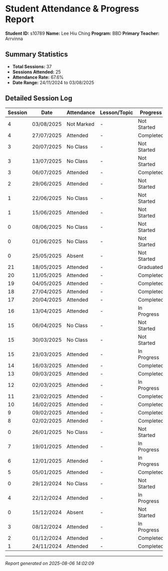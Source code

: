 # Student Attendance & Progress Report

**Student ID:** s10789
**Name:** Lee Hiu Ching
**Program:** BBD
**Primary Teacher:** Arrvinna

## Summary Statistics
- **Total Sessions:** 37
- **Sessions Attended:** 25
- **Attendance Rate:** 67.6%
- **Date Range:** 24/11/2024 to 03/08/2025

## Detailed Session Log

| Session | Date | Attendance | Lesson/Topic | Progress |
|---------|------|------------|--------------|----------|
| 4 | 03/08/2025 | Not Marked | - | Not Started |
| 4 | 27/07/2025 | Attended | - | Completed |
| 3 | 20/07/2025 | No Class | - | Not Started |
| 3 | 13/07/2025 | No Class | - | Not Started |
| 3 | 06/07/2025 | Attended | - | Completed |
| 2 | 29/06/2025 | Attended | - | Not Started |
| 1 | 22/06/2025 | No Class | - | Not Started |
| 1 | 15/06/2025 | Attended | - | Not Started |
| 0 | 08/06/2025 | No Class | - | Not Started |
| 0 | 01/06/2025 | No Class | - | Not Started |
| 0 | 25/05/2025 | Absent | - | Not Started |
| 21 | 18/05/2025 | Attended | - | Graduated |
| 20 | 11/05/2025 | Attended | - | Completed |
| 19 | 04/05/2025 | Attended | - | Completed |
| 18 | 27/04/2025 | Attended | - | Completed |
| 17 | 20/04/2025 | Attended | - | Completed |
| 16 | 13/04/2025 | Attended | - | In Progress |
| 15 | 06/04/2025 | No Class | - | Not Started |
| 15 | 30/03/2025 | No Class | - | Not Started |
| 15 | 23/03/2025 | Attended | - | In Progress |
| 14 | 16/03/2025 | Attended | - | Completed |
| 13 | 09/03/2025 | Attended | - | Completed |
| 12 | 02/03/2025 | Attended | - | In Progress |
| 11 | 23/02/2025 | Attended | - | Completed |
| 10 | 16/02/2025 | Attended | - | Completed |
| 9 | 09/02/2025 | Attended | - | Completed |
| 8 | 02/02/2025 | Attended | - | Completed |
| 0 | 26/01/2025 | No Class | - | Not Started |
| 7 | 19/01/2025 | Attended | - | In Progress |
| 6 | 12/01/2025 | Attended | - | In Progress |
| 5 | 05/01/2025 | Attended | - | Completed |
| 0 | 29/12/2024 | No Class | - | Not Started |
| 4 | 22/12/2024 | Attended | - | In Progress |
| 0 | 15/12/2024 | Absent | - | Not Started |
| 3 | 08/12/2024 | Attended | - | In Progress |
| 2 | 01/12/2024 | Attended | - | Completed |
| 1 | 24/11/2024 | Attended | - | Completed |

---
*Report generated on 2025-08-06 14:02:09*